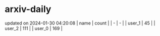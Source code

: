 # arxiv-daily
updated on 2024-01-30 04:20:08
| name | count |
| - | - |
| user_1 | 45 |
| user_2 | 111 |
| user_0 | 169 |

